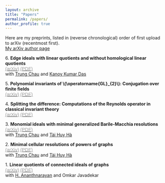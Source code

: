 ```yaml
---
layout: archive
title: "Papers"
permalink: /papers/
author_profile: true
---
```


Here are my preprints, listed in (reverse chronological) order of first upload to arXiv (recentmost first).  
[My arXiv author page](https://arxiv.org/a/maithani_a_1.html)
<!-- generated by /math/codes/papers_page_generator/generator.py -->

6\. <b>Edge ideals with linear quotients and without homological linear quotients</b>  
 <a href="https://arxiv.org/abs/2503.11424" target="_blank"><span style="font-family: sans-serif, 'Open Sans';color: #999;font-size: 15px;">(arXiv)</span></a> <a href="chau_das_maithani_homological_shift_ideals.pdf" target="_blank"><span style="font-family: sans-serif, 'Open Sans';color: #999;font-size: 15px;">(PDF)</span></a>  
with [Trung Chau](https://trungchaumath.github.io/) and [Kanoy Kumar Das](https://sites.google.com/site/kanoysclassichomepage/)

5\. <b>Polynomial invariants of \\(\operatorname{GL}_{2}\\): Conjugation over finite fields</b>  
 <a href="https://arxiv.org/abs/2501.15080" target="_blank"><span style="font-family: sans-serif, 'Open Sans';color: #999;font-size: 15px;">(arXiv)</span></a> <a href="maithani_conjugation.pdf" target="_blank"><span style="font-family: sans-serif, 'Open Sans';color: #999;font-size: 15px;">(PDF)</span></a>

4\. <b>Splitting the difference: Computations of the Reynolds operator in classical invariant theory</b>  
 <a href="https://arxiv.org/abs/2412.18841" target="_blank"><span style="font-family: sans-serif, 'Open Sans';color: #999;font-size: 15px;">(arXiv)</span></a> <a href="maithani_classical_reynolds.pdf" target="_blank"><span style="font-family: sans-serif, 'Open Sans';color: #999;font-size: 15px;">(PDF)</span></a>

3\. <b>Monomial ideals with minimal generalized Barile-Macchia resolutions</b>  
 <a href="https://arxiv.org/abs/2412.11843" target="_blank"><span style="font-family: sans-serif, 'Open Sans';color: #999;font-size: 15px;">(arXiv)</span></a> <a href="chau_ha_maithani_monomial_ideal_BM.pdf" target="_blank"><span style="font-family: sans-serif, 'Open Sans';color: #999;font-size: 15px;">(PDF)</span></a>  
with [Trung Chau](https://trungchaumath.github.io/) and [Tài Huy Hà](http://www.math.tulane.edu/~tai/)

2\. <b>Minimal cellular resolutions of powers of graphs</b>  
 <a href="https://arxiv.org/abs/2404.04380" target="_blank"><span style="font-family: sans-serif, 'Open Sans';color: #999;font-size: 15px;">(arXiv)</span></a> <a href="chau_ha_maithani_minimal_cellular_resolutions.pdf" target="_blank"><span style="font-family: sans-serif, 'Open Sans';color: #999;font-size: 15px;">(PDF)</span></a>  
with [Trung Chau](https://trungchaumath.github.io/) and [Tài Huy Hà](http://www.math.tulane.edu/~tai/)

1\. <b>Linear quotients of connected ideals of graphs</b>  
 <a href="https://arxiv.org/abs/2401.01046" target="_blank"><span style="font-family: sans-serif, 'Open Sans';color: #999;font-size: 15px;">(arXiv)</span></a> <a href="ananthnarayan_javadekar_maithani_linear_quotients_connected_ideals.pdf" target="_blank"><span style="font-family: sans-serif, 'Open Sans';color: #999;font-size: 15px;">(PDF)</span></a>  
with [H. Ananthnarayan](https://www.math.iitb.ac.in/~ananth/) and Omkar Javadekar

